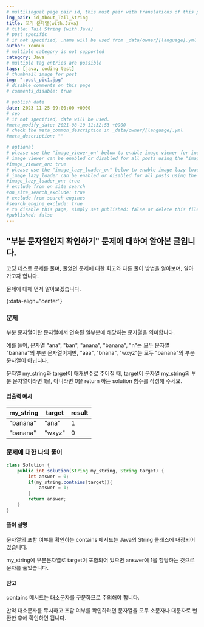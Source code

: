```yaml
---
# multilingual page pair id, this must pair with translations of this page. (This name must be unique)
lng_pair: id_About_Tail_String
title: 꼬리 문자열(with.Java)
# title: Tail String (with.Java)
# post specific
# if not specified, .name will be used from _data/owner/[language].yml
author: Yeonuk
# multiple category is not supported
category: Java
# multiple tag entries are possible
tags: [java, coding test]
# thumbnail image for post
img: ":post_pic1.jpg"
# disable comments on this page
# comments_disable: true

# publish date
date: 2023-11-25 09:00:00 +0900
# seo
# if not specified, date will be used.
#meta_modify_date: 2021-08-10 11:32:53 +0900
# check the meta_common_description in _data/owner/[language].yml
#meta_description: ""

# optional
# please use the "image_viewer_on" below to enable image viewer for individual pages or posts (_posts/ or [language]/_posts folders).
# image viewer can be enabled or disabled for all posts using the "image_viewer_posts: true" setting in _data/conf/main.yml.
#image_viewer_on: true
# please use the "image_lazy_loader_on" below to enable image lazy loader for individual pages or posts (_posts/ or [language]/_posts folders).
# image lazy loader can be enabled or disabled for all posts using the "image_lazy_loader_posts: true" setting in _data/conf/main.yml.
#image_lazy_loader_on: true
# exclude from on site search
#on_site_search_exclude: true
# exclude from search engines
#search_engine_exclude: true
# to disable this page, simply set published: false or delete this file
#published: false
---
```


<!-- outline-start -->

## "부분 문자열인지 확인하기" 문제에 대하여 알아본 글입니다.

코딩 테스트 문제를 풀며, 풀었던 문제에 대한 회고와 다른 풀이 방법을 알아보며, 알아가고자 합니다.

문제에 대해 먼저 알아보겠습니다.

{:data-align="center"}

<!-- outline-end -->

### 문제

부분 문자열이란 문자열에서 연속된 일부분에 해당하는 문자열을 의미합니다.

예를 들어, 문자열 "ana", "ban", "anana", "banana", "n"는 모두 문자열 "banana"의 부분 문자열이지만, "aaa", "bnana", "wxyz"는 모두 "banana"의 부분 문자열이 아닙니다.

문자열 my_string과 target이 매개변수로 주어질 때, target이 문자열 my_string의 부분 문자열이라면 1을, 아니라면 0을 return 하는 solution 함수를 작성해 주세요.

#### 입출력 예시

| my_string | target | result |
| --------- | ------ | ------ |
| "banana"  | "ana"  | 1      |
| "banana"  | "wxyz" | 0      |

### 문제에 대한 나의 풀이

```java
class Solution {
    public int solution(String my_string, String target) {
        int answer = 0;
        if(my_string.contains(target)){
            answer = 1;
        }
        return answer;
    }
}
```

#### 풀이 설명

문자열의 포함 여부를 확인하는 contains 메서드는 Java의 String 클래스에 내장되어 있습니다.

my_string에 부분문자열로 target이 포함되어 있으면 answer에 1을 할당하는 것으로 문자를 풀었습니다.

#### 참고

contains 메서드는 대소문자를 구분하므로 주의해야 합니다.

만약 대소문자를 무시하고 포함 여부를 확인하려면 문자열을 모두 소문자나 대문자로 변환한 후에 확인하면 됩니다.
